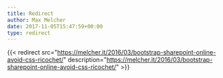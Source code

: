 ```yaml
---
title: Redirect
author: Max Melcher
date: 2017-11-05T15:47:59+00:00
type: redirect
---
```

{{< redirect src="https://melcher.it/2016/03/bootstrap-sharepoint-online-avoid-css-ricochet/" description="https://melcher.it/2016/03/bootstrap-sharepoint-online-avoid-css-ricochet/" >}}
